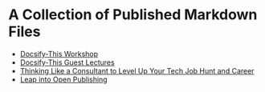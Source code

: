 # A Collection of Published Markdown Files

* [Docsify-This Workshop](https://docsify-this.net/?basePath=https://raw.githubusercontent.com/paulhibbitts/published-markdown-files/main&homepage=docsify-this-workshop-2023.md&edit-link=https://github.com/paulhibbitts/published-markdown-files/blob/main/docsify-this-workshop-2023.md&font-family=Merriweather,Georgia,serif&link-color=1d96f1&dark-mode=true)
* [Docsify-This Guest Lectures](https://docsify-this.net/?basePath=https://raw.githubusercontent.com/paulhibbitts/published-markdownfiles/main&homepage=docsify-this-guest-lectures.md&edit-link=https://github.com/paulhibbitts/published-markdown-files/blob/main/docsify-this-guest-lectures.md&font-family=Merriweather,Georgia,serif&header-weight=600&dark-mode=true)
* [Thinking Like a Consultant to Level Up Your Tech Job Hunt and Career](https://docsify-this.net/?basePath=https://raw.githubusercontent.com/paulhibbitts/published-markdown-files/main&homepage=thinking-like-a-consultant.md&toc=true&toc-headings=h2,h3&header-weight=600&zoom-images=true&dark-mode=auto#/)
* [Leap into Open Publishing](https://docsify-this.net/?basePath=https://raw.githubusercontent.com/paulhibbitts/published-markdown-files/main&homepage=leap-into-open-publishing.md&edit-link=https://raw.githubusercontent.com/paulhibbitts/published-markdown-files/refs/heads/main/leap-into-open-publishing.md&edit-link-text=View%20as%20Markdown&edit-link-emoji=:page_facing_up:&font-family=Merriweather,Georgia,serif&header-weight=500&dark-mode=auto)
